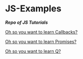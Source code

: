 # JS-Examples

***Repo of JS Tutorials***


[Oh so you want to learn Callbacks?](Callbacks.md)

[Oh so you want to learn Promises?](Promises.md)

[Oh so you want to learn Q?](Q.md)